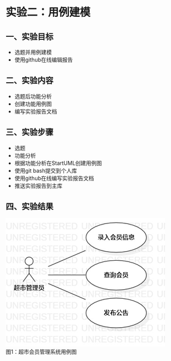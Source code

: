 # 实验二：用例建模

## 一、实验目标

- 选题并用例建模
- 使用github在线编辑报告

## 二、实验内容

- 选题后功能分析
- 创建功能用例图
- 编写实验报告文档

## 三、实验步骤

- 选题
- 功能分析
- 根据功能分析在StartUML创建用例图
- 使用git bash提交到个人库
- 使用github在线编写实验报告文档
- 推送实验报告到主库

## 四、实验结果

![超市会员管理系统用例图](./Lab2_UseCase.jpg)  
图1：超市会员管理系统用例图
